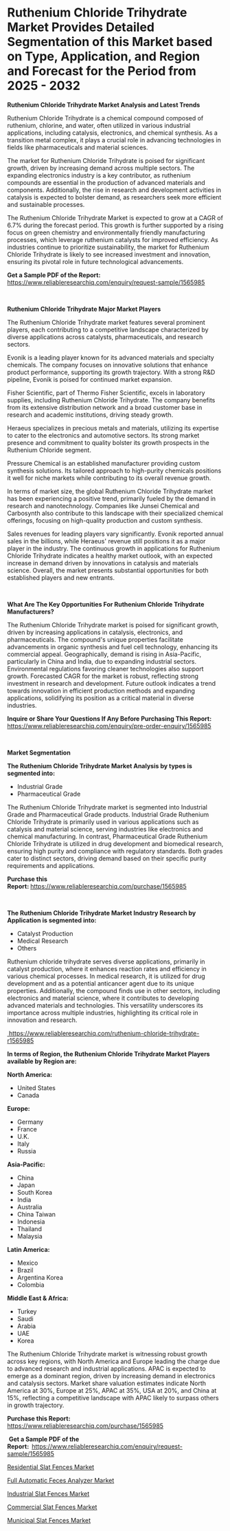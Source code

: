 <p><h1>Ruthenium Chloride Trihydrate Market Provides Detailed Segmentation of this Market based on Type, Application, and Region and Forecast for the Period from 2025 - 2032</h1></p><p><strong>Ruthenium Chloride Trihydrate Market Analysis and Latest Trends</strong></p>
<p><p>Ruthenium Chloride Trihydrate is a chemical compound composed of ruthenium, chlorine, and water, often utilized in various industrial applications, including catalysis, electronics, and chemical synthesis. As a transition metal complex, it plays a crucial role in advancing technologies in fields like pharmaceuticals and material sciences. </p><p>The market for Ruthenium Chloride Trihydrate is poised for significant growth, driven by increasing demand across multiple sectors. The expanding electronics industry is a key contributor, as ruthenium compounds are essential in the production of advanced materials and components. Additionally, the rise in research and development activities in catalysis is expected to bolster demand, as researchers seek more efficient and sustainable processes.</p><p>The Ruthenium Chloride Trihydrate Market is expected to grow at a CAGR of 6.7% during the forecast period. This growth is further supported by a rising focus on green chemistry and environmentally friendly manufacturing processes, which leverage ruthenium catalysts for improved efficiency. As industries continue to prioritize sustainability, the market for Ruthenium Chloride Trihydrate is likely to see increased investment and innovation, ensuring its pivotal role in future technological advancements.</p></p>
<p><strong>Get a Sample PDF of the Report:&nbsp;</strong> <a href="https://www.reliableresearchiq.com/enquiry/request-sample/1565985?utm_campaign=3570&utm_medium=2&utm_source=Github&utm_content=ia&utm_term=31032025&utm_id=ruthenium-chloride-trihydrate">https://www.reliableresearchiq.com/enquiry/request-sample/1565985</a></p>
<p>&nbsp;</p>
<p><strong>Ruthenium Chloride Trihydrate Major Market Players</strong></p>
<p><p>The Ruthenium Chloride Trihydrate market features several prominent players, each contributing to a competitive landscape characterized by diverse applications across catalysts, pharmaceuticals, and research sectors.</p><p>Evonik is a leading player known for its advanced materials and specialty chemicals. The company focuses on innovative solutions that enhance product performance, supporting its growth trajectory. With a strong R&D pipeline, Evonik is poised for continued market expansion.</p><p>Fisher Scientific, part of Thermo Fisher Scientific, excels in laboratory supplies, including Ruthenium Chloride Trihydrate. The company benefits from its extensive distribution network and a broad customer base in research and academic institutions, driving steady growth.</p><p>Heraeus specializes in precious metals and materials, utilizing its expertise to cater to the electronics and automotive sectors. Its strong market presence and commitment to quality bolster its growth prospects in the Ruthenium Chloride segment.</p><p>Pressure Chemical is an established manufacturer providing custom synthesis solutions. Its tailored approach to high-purity chemicals positions it well for niche markets while contributing to its overall revenue growth.</p><p>In terms of market size, the global Ruthenium Chloride Trihydrate market has been experiencing a positive trend, primarily fueled by the demand in research and nanotechnology. Companies like Junsei Chemical and Carbosynth also contribute to this landscape with their specialized chemical offerings, focusing on high-quality production and custom synthesis.</p><p>Sales revenues for leading players vary significantly. Evonik reported annual sales in the billions, while Heraeus' revenue still positions it as a major player in the industry. The continuous growth in applications for Ruthenium Chloride Trihydrate indicates a healthy market outlook, with an expected increase in demand driven by innovations in catalysis and materials science. Overall, the market presents substantial opportunities for both established players and new entrants.</p></p>
<p>&nbsp;</p>
<p><strong>What Are The Key Opportunities For Ruthenium Chloride Trihydrate Manufacturers?</strong></p>
<p><p>The Ruthenium Chloride Trihydrate market is poised for significant growth, driven by increasing applications in catalysis, electronics, and pharmaceuticals. The compound's unique properties facilitate advancements in organic synthesis and fuel cell technology, enhancing its commercial appeal. Geographically, demand is rising in Asia-Pacific, particularly in China and India, due to expanding industrial sectors. Environmental regulations favoring cleaner technologies also support growth. Forecasted CAGR for the market is robust, reflecting strong investment in research and development. Future outlook indicates a trend towards innovation in efficient production methods and expanding applications, solidifying its position as a critical material in diverse industries.</p></p>
<p><strong>Inquire or Share Your Questions If Any Before Purchasing This Report:</strong> <a href="https://www.reliableresearchiq.com/enquiry/pre-order-enquiry/1565985?utm_campaign=3570&utm_medium=2&utm_source=Github&utm_content=ia&utm_term=31032025&utm_id=ruthenium-chloride-trihydrate">https://www.reliableresearchiq.com/enquiry/pre-order-enquiry/1565985</a></p>
<p>&nbsp;</p>
<p><strong>Market Segmentation</strong></p>
<p><strong>The Ruthenium Chloride Trihydrate Market Analysis by types is segmented into:</strong></p>
<p><ul><li>Industrial Grade</li><li>Pharmaceutical Grade</li></ul></p>
<p><p>The Ruthenium Chloride Trihydrate market is segmented into Industrial Grade and Pharmaceutical Grade products. Industrial Grade Ruthenium Chloride Trihydrate is primarily used in various applications such as catalysis and material science, serving industries like electronics and chemical manufacturing. In contrast, Pharmaceutical Grade Ruthenium Chloride Trihydrate is utilized in drug development and biomedical research, ensuring high purity and compliance with regulatory standards. Both grades cater to distinct sectors, driving demand based on their specific purity requirements and applications.</p></p>
<p><strong>Purchase this Report:&nbsp;</strong><a href="https://www.reliableresearchiq.com/purchase/1565985?utm_campaign=3570&utm_medium=2&utm_source=Github&utm_content=ia&utm_term=31032025&utm_id=ruthenium-chloride-trihydrate">https://www.reliableresearchiq.com/purchase/1565985</a></p>
<p>&nbsp;</p>
<p><strong>The Ruthenium Chloride Trihydrate Market Industry Research by Application is segmented into:</strong></p>
<p><ul><li>Catalyst Production</li><li>Medical Research</li><li>Others</li></ul></p>
<p><p>Ruthenium chloride trihydrate serves diverse applications, primarily in catalyst production, where it enhances reaction rates and efficiency in various chemical processes. In medical research, it is utilized for drug development and as a potential anticancer agent due to its unique properties. Additionally, the compound finds use in other sectors, including electronics and material science, where it contributes to developing advanced materials and technologies. This versatility underscores its importance across multiple industries, highlighting its critical role in innovation and research.</p></p>
<p><a href="https://www.reliableresearchiq.com/ruthenium-chloride-trihydrate-r1565985?utm_campaign=3570&utm_medium=2&utm_source=Github&utm_content=ia&utm_term=31032025&utm_id=ruthenium-chloride-trihydrate">&nbsp;https://www.reliableresearchiq.com/ruthenium-chloride-trihydrate-r1565985</a></p>
<p><strong>In terms of Region, the Ruthenium Chloride Trihydrate Market Players available by Region are:</strong></p>
<p>
    <p> <strong> North America: </strong>
        <ul>
            <li>United States</li>
            <li>Canada</li>
        </ul>
        </p> 
    <p> <strong> Europe: </strong>
        <ul>
            <li>Germany</li>
            <li>France</li>
            <li>U.K.</li>
            <li>Italy</li>
            <li>Russia</li>
        </ul>
        </p> 
    <p> <strong> Asia-Pacific: </strong>
        <ul>
            <li>China</li>
            <li>Japan</li>
            <li>South Korea</li>
            <li>India</li>
            <li>Australia</li>
            <li>China Taiwan</li>
            <li>Indonesia</li>
            <li>Thailand</li>
            <li>Malaysia</li>
        </ul>
        </p> 
    <p> <strong> Latin America: </strong>
        <ul>
            <li>Mexico</li>
            <li>Brazil</li>
            <li>Argentina Korea</li>
            <li>Colombia</li>
        </ul>
        </p> 
    <p> <strong> Middle East & Africa: </strong>
        <ul>
            <li>Turkey</li>
            <li>Saudi</li>
            <li>Arabia</li>
            <li>UAE</li>
            <li>Korea</li>
        </ul>
    </p>
    </p>
<p><p>The Ruthenium Chloride Trihydrate market is witnessing robust growth across key regions, with North America and Europe leading the charge due to advanced research and industrial applications. APAC is expected to emerge as a dominant region, driven by increasing demand in electronics and catalysis sectors. Market share valuation estimates indicate North America at 30%, Europe at 25%, APAC at 35%, USA at 20%, and China at 15%, reflecting a competitive landscape with APAC likely to surpass others in growth trajectory.</p></p>
<p><strong>Purchase this Report: </strong><a href="https://www.reliableresearchiq.com/purchase/1565985?utm_campaign=3570&utm_medium=2&utm_source=Github&utm_content=ia&utm_term=31032025&utm_id=ruthenium-chloride-trihydrate">https://www.reliableresearchiq.com/purchase/1565985</a></p>
<p>&nbsp;<strong>Get a Sample PDF of the Report:&nbsp;&nbsp;</strong><a href="https://www.reliableresearchiq.com/enquiry/request-sample/1565985?utm_campaign=3570&utm_medium=2&utm_source=Github&utm_content=ia&utm_term=31032025&utm_id=ruthenium-chloride-trihydrate">https://www.reliableresearchiq.com/enquiry/request-sample/1565985</a></p>
<p><strong></strong></p>
<p><p><a href="https://www.linkedin.com/pulse/residential-slat-fences-market-report-2025-2032-evaluating-tngyf?utm_campaign=3570&utm_medium=2&utm_source=Github&utm_content=ia&utm_term=31032025&utm_id=ruthenium-chloride-trihydrate">Residential Slat Fences Market</a></p><p><a href="https://www.linkedin.com/pulse/in-depth-full-automatic-feces-analyzer-market-report-growth-gxcmf?utm_campaign=3570&utm_medium=2&utm_source=Github&utm_content=ia&utm_term=31032025&utm_id=ruthenium-chloride-trihydrate">Full Automatic Feces Analyzer Market</a></p><p><a href="https://www.linkedin.com/pulse/according-global-industrial-slat-fences-market-trends-applications-rv2af?utm_campaign=3570&utm_medium=2&utm_source=Github&utm_content=ia&utm_term=31032025&utm_id=ruthenium-chloride-trihydrate">Industrial Slat Fences Market</a></p><p><a href="https://www.linkedin.com/pulse/global-commercial-slat-fences-nexus-sector-confluences-pbkqf?utm_campaign=3570&utm_medium=2&utm_source=Github&utm_content=ia&utm_term=31032025&utm_id=ruthenium-chloride-trihydrate">Commercial Slat Fences Market</a></p><p><a href="https://www.linkedin.com/pulse/municipal-slat-fences-market-expansion-from-2025-2032-growth-fmkzf?utm_campaign=3570&utm_medium=2&utm_source=Github&utm_content=ia&utm_term=31032025&utm_id=ruthenium-chloride-trihydrate">Municipal Slat Fences Market</a></p></p>